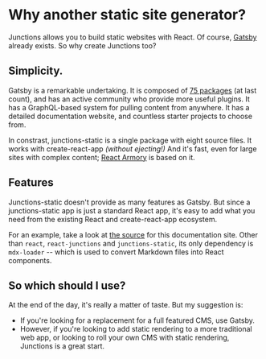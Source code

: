 Why another static site generator?
==================================

Junctions allows you to build static websites with React. Of course, [Gatsby](https://www.gatsbyjs.org) already exists. So why create Junctions too?


Simplicity.
-----------

Gatsby is a remarkable undertaking. It is composed of [75 packages](https://github.com/gatsbyjs/gatsby/tree/master/packages) (at last count), and has an active community who provide more useful plugins. It has a GraphQL-based system for pulling content from anywhere. It has a detailed documentation website, and countless starter projects to choose from.

In constrast, junctions-static is a single package with eight source files. It works with create-react-app *(without ejecting!)* And it's fast, even for large sites with complex content; [React Armory](https://reactarmory.com) is based on it.


Features
--------

Junctions-static doesn't provide as many features as Gatsby. But since a junctions-static app is just a standard React app, it's easy to add what you need from the existing React and create-react-app ecosystem.

For an example, take a look at [the source](https://github.com/jamesknelson/junctions/tree/master/site) for this documentation site. Other than `react`, `react-junctions` and `junctions-static`, its only dependency is `mdx-loader` -- which is used to convert Markdown files into React components.


So which should I use?
----------------------

At the end of the day, it's really a matter of taste. But my suggestion is:

- If you're looking for a replacement for a full featured CMS, use Gatsby.
- However, if you're looking to add static rendering to a more traditional web app, or looking to roll your own CMS with static rendering, Junctions is a great start.